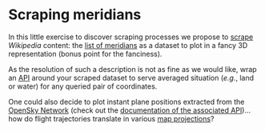 # Scraping meridians

In this little exercise to discover scraping processes we propose to
[scrape](https://www.crummy.com/software/BeautifulSoup/) _Wikipedia_ content: the
[list of meridians](https://en.wikipedia.org/w/index.php?title=Category:Meridians_(geography))
as a dataset to plot in a fancy 3D representation (bonus point for the fanciness).

As the resolution of such a description is not as fine as we would like, wrap an
[API](https://fastapi.tiangolo.com/) around your scraped dataset to serve averaged
situation (_e.g._, land or water) for any queried pair of coordinates.

One could also decide to plot instant plane positions extracted from the
[OpenSky Network](https://opensky-network.org/) (check out the
[documentation of the associated API](https://opensky-network.org/apidoc/))... how do
flight trajectories translate in various
[map projections](https://en.wikipedia.org/wiki/Map_projection)?
